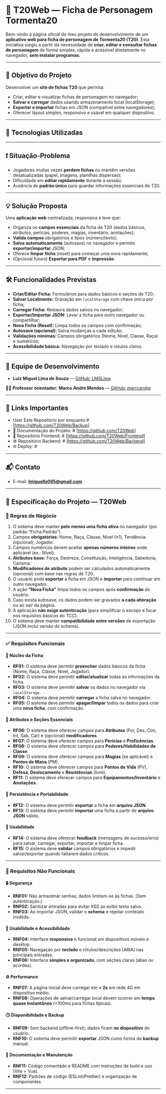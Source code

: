 # 📝 T20Web — Ficha de Personagem Tormenta20

Bem-vindo à página oficial do meu projeto de desenvolvimento de um **aplicativo web para ficha de personagem de Tormenta20 (T20)**. Esta iniciativa surgiu a partir da necessidade de **criar, editar e consultar fichas de personagem** de forma simples, rápida e acessível diretamente no navegador, **sem instalar programas**.

---

## 🎯 Objetivo do Projeto

Desenvolver um **site de fichas T20** que permita:

* Criar, editar e visualizar fichas de personagem no navegador;
* **Salvar e carregar** dados usando armazenamento local (localStorage);
* **Exportar e importar** fichas em JSON (compatível entre navegadores);
* Oferecer layout simples, responsivo e usável em qualquer dispositivo.

---

## 🧩 Tecnologias Utilizadas

---

## ❗ Situação-Problema

* Jogadores muitas vezes **perdem fichas** ou mantêm versões desatualizadas (papel, imagens, planilhas dispersas);
* Dificuldade em **editar rapidamente** durante a sessão;
* Ausência de **padrão único** para guardar informações essenciais de T20.

---

## 💡 Solução Proposta

Uma **aplicação web** centralizada, responsiva e leve que:

* Organiza os **campos essenciais** da ficha de T20 (dados básicos, atributos, perícias, poderes, magias, inventário, anotações);
* **Valida campos** obrigatórios e tipos (número/texto);
* **Salva automaticamente** (autosave) no navegador e permite **exportar/importar** JSON;
* Oferece **limpar ficha** (reset) para começar uma nova rapidamente;
* (Opcional futuro) **Exportar para PDF** e **impressão**.

---

## 🛠️ Funcionalidades Previstas

* **Criar/Editar Ficha:** Formulários para dados básicos e seções de T20;
* **Salvar Localmente:** Gravação em `localStorage` com chave única por ficha;
* **Carregar Ficha:** Restaura dados salvos no navegador;
* **Exportar/Importar JSON:** Levar a ficha para outro navegador ou compartilhar;
* **Nova Ficha (Reset):** Limpa todos os campos com confirmação;
* **Autosave (opcional):** Salva mudanças a cada edição;
* **Validações mínimas:** Campos obrigatórios (Nome, Nível, Classe, Raça) e numéricos;
* **Acessibilidade básica:** Navegação por teclado e rótulos claros.

---

## 👥 Equipe de Desenvolvimento

* **Luiz Miguel Lima de Souza** — [GitHub: LMSLima](https://github.com/LMSLima)

👨‍🏫 **Professor orientador:** **Marco André Mendes** — [GitHub: marrcandre](https://github.com/marrcandre)

---

## 🔗 Links Importantes

* Usar Este Repositório por enquanto # [https://github.com/T20Web/Backup]
* 📄 Documentação do Projeto: # [https://github.com/T20Web]
* 🎨 Repositório Frontend: # [https://github.com/T20Web/Frontend]
* ⚙️ Repositório Backend: # [https://github.com/T20Web/Backend]
* 🌐 Deploy: #

---

## 📬 Contato

* E-mail: **[lmiguells095@gmail.com](mailto:lmiguells095@gmail.com)**

---

## 📘 Especificação do Projeto — **T20Web**

### 📌 Regras de Negócio

1. O sistema deve manter **pelo menos uma ficha ativa** no navegador (por padrão “Ficha Padrão”).
2. Campos **obrigatórios:** Nome, Raça, Classe, Nível (≥1), Tendência (opcional), Jogador.
3. Campos numéricos devem aceitar **apenas números inteiros** onde aplicável (ex.: Nível).
4. **Atributos base:** Força, Destreza, Constituição, Inteligência, Sabedoria, Carisma.
5. **Modificadores de atributo** podem ser calculados automaticamente (opcional) com base nas regras de T20.
6. O usuário pode **exportar** a ficha em JSON e **importar** para continuar em outro navegador.
7. A ação **“Nova Ficha”** limpa todos os campos após **confirmação** do usuário.
8. Caso exista autosave, os dados podem ser gravados **a cada alteração** ou ao sair da página.
9. A aplicação **não exige autenticação** (para simplificar o escopo e focar nos requisitos básicos do TCC).
10. O sistema deve manter **compatibilidade entre versões** de exportação (JSON inclui versão do schema).

---

### ✅ Requisitos Funcionais

#### 🧾 Núcleo da Ficha

* **RF01:** O sistema deve permitir **preencher** dados básicos da ficha (Nome, Raça, Classe, Nível, Jogador).
* **RF02:** O sistema deve permitir **editar/atualizar** todas as informações da ficha.
* **RF03:** O sistema deve permitir **salvar** os dados no navegador via `localStorage`.
* **RF04:** O sistema deve permitir **carregar** a ficha salva no navegador.
* **RF05:** O sistema deve permitir **apagar/limpar** todos os dados para criar uma **nova ficha**, com confirmação.

#### 🧠 Atributos e Seções Essenciais

* **RF06:** O sistema deve oferecer campos para **Atributos** (For, Des, Con, Int, Sab, Car) e (opcional) **modificadores**.
* **RF07:** O sistema deve oferecer campos para **Perícias** e **Proficências**.
* **RF08:** O sistema deve oferecer campos para **Poderes/Habilidades de Classe**.
* **RF09:** O sistema deve oferecer campos para **Magias** (se aplicável) e **Pontos de Mana** (PM).
* **RF10:** O sistema deve oferecer campos para **Pontos de Vida** (PV), **Defesa**, **Deslocamento** e **Resistências** (livre).
* **RF11:** O sistema deve oferecer campos para **Equipamentos/Inventário** e **Anotações**.

#### 💾 Persistência e Portabilidade

* **RF12:** O sistema deve permitir **exportar** a ficha em **arquivo JSON**.
* **RF13:** O sistema deve permitir **importar** uma ficha a partir de **arquivo JSON** válido.

#### 🧭 Usabilidade

* **RF14:** O sistema deve oferecer **feedback** (mensagens de sucesso/erro) para salvar, carregar, exportar, importar e limpar ficha.
* **RF15:** O sistema deve **validar** campos obrigatórios e impedir salvar/exportar quando faltarem dados críticos.

---

### 🚫 Requisitos Não Funcionais

#### 🔒 Segurança

* **RNF01:** Não armazenar senhas; dados limitam-se às fichas. (Sem autenticação.)
* **RNF02:** Sanitizar entradas para evitar XSS ao exibir texto salvo.
* **RNF03:** Ao importar JSON, validar o **schema** e rejeitar conteúdo inválido.

#### 📱 Usabilidade e Acessibilidade

* **RNF04:** Interface **responsiva** e funcional em dispositivos móveis e desktop.
* **RNF05:** Navegação por **teclado** e rótulos/descrições (ARIA) nas principais entradas.
* **RNF06:** Interface **simples e organizada**, com seções claras (abas ou acordes).

#### ⚙️ Performance

* **RNF07:** A página inicial deve carregar em **< 2s** em rede 4G em dispositivo médio.
* **RNF08:** Operações de salvar/carregar local devem ocorrer em **tempo quase instantâneo** (<100ms para fichas típicas).

#### 🕒 Disponibilidade e Backup

* **RNF09:** Sem backend (offline-first); dados ficam **no dispositivo** do usuário.
* **RNF10:** O sistema deve permitir **exportar** JSON como forma de **backup** manual.

#### 📂 Documentação e Manutenção

* **RNF11:** Código comentado e README com instruções de build e uso (Vite + Vue).
* **RNF12:** Padrões de código (ESLint/Prettier) e organização de componentes.

---
